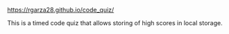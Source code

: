 https://rgarza28.github.io/code_quiz/

This is a timed code quiz that allows storing of high scores in local storage.
